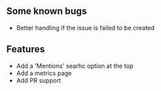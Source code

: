 ## Some known bugs

- Better handling if the issue is failed to be created

## Features

- Add a 'Mentions' searhc option at the top
- Add a metrics page
- Add PR support